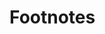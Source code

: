 # Footnotes

[^1]: Be careful with the path separator character of the classpath option because it is platform dependent.

[^2]: POSIX Extended Regular Expressions

[^7]: For correct calculation of the TNDI metric, the user has to specify which directories belong to the project with the projectBaseDir parameter. Without it, "every" directory will be counted starting from the root, meaning that running the analysis from directories that are at different depths will cause the value of the TNDI metric to change.

[^9]: Most of the reimplemented coding rules use the same names and descriptions as the PMD tool.
